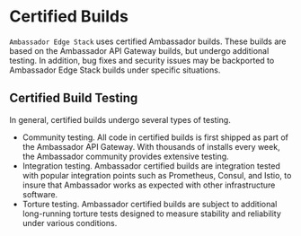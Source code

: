 # Certified Builds

`Ambassador Edge Stack` uses certified Ambassador builds. These builds are based on the Ambassador API Gateway builds, but undergo additional testing. In addition, bug fixes and security issues may be backported to Ambassador Edge Stack builds under specific situations.

## Certified Build Testing

In general, certified builds undergo several types of testing.

* Community testing. All code in certified builds is first shipped as part of the Ambassador API Gateway. With thousands of installs every week, the Ambassador community provides extensive testing.
* Integration testing. Ambassador certified builds are integration tested with popular integration points such as Prometheus, Consul, and Istio, to insure that Ambassador works as expected with other infrastructure software.
* Torture testing. Ambassador certified builds are subject to additional long-running torture tests designed to measure stability and reliability under various conditions.
